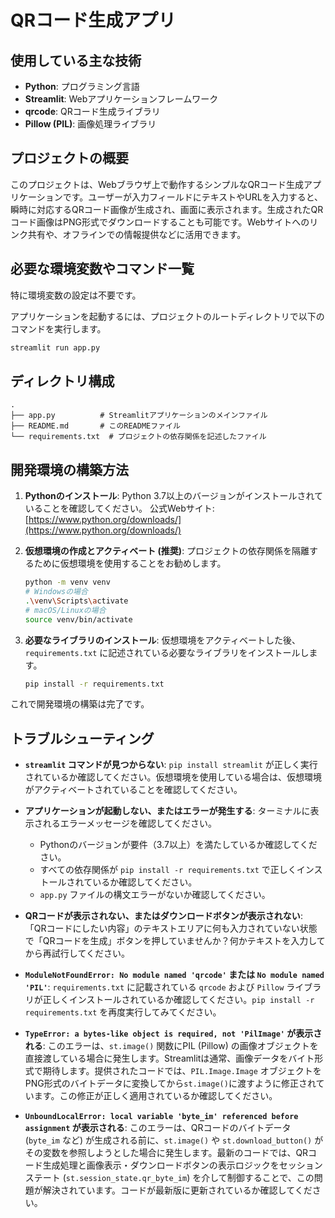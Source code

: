 
# QRコード生成アプリ

## 使用している主な技術

* **Python**: プログラミング言語
* **Streamlit**: Webアプリケーションフレームワーク
* **qrcode**: QRコード生成ライブラリ
* **Pillow (PIL)**: 画像処理ライブラリ

## プロジェクトの概要

このプロジェクトは、Webブラウザ上で動作するシンプルなQRコード生成アプリケーションです。ユーザーが入力フィールドにテキストやURLを入力すると、瞬時に対応するQRコード画像が生成され、画面に表示されます。生成されたQRコード画像はPNG形式でダウンロードすることも可能です。Webサイトへのリンク共有や、オフラインでの情報提供などに活用できます。

## 必要な環境変数やコマンド一覧

特に環境変数の設定は不要です。

アプリケーションを起動するには、プロジェクトのルートディレクトリで以下のコマンドを実行します。

```bash
streamlit run app.py
```

## ディレクトリ構成

```
.
├── app.py          # Streamlitアプリケーションのメインファイル
├── README.md       # このREADMEファイル
└── requirements.txt  # プロジェクトの依存関係を記述したファイル
```

## 開発環境の構築方法

1.  **Pythonのインストール**:
    Python 3.7以上のバージョンがインストールされていることを確認してください。
    公式Webサイト: [https://www.python.org/downloads/](https://www.python.org/downloads/)

2.  **仮想環境の作成とアクティベート (推奨)**:
    プロジェクトの依存関係を隔離するために仮想環境を使用することをお勧めします。

    ```bash
    python -m venv venv
    # Windowsの場合
    .\venv\Scripts\activate
    # macOS/Linuxの場合
    source venv/bin/activate
    ```

3.  **必要なライブラリのインストール**:
    仮想環境をアクティベートした後、`requirements.txt` に記述されている必要なライブラリをインストールします。

    ```bash
    pip install -r requirements.txt
    ```

これで開発環境の構築は完了です。

## トラブルシューティング

* **`streamlit` コマンドが見つからない**:
    `pip install streamlit` が正しく実行されているか確認してください。仮想環境を使用している場合は、仮想環境がアクティベートされていることを確認してください。

* **アプリケーションが起動しない、またはエラーが発生する**:
    ターミナルに表示されるエラーメッセージを確認してください。
    * Pythonのバージョンが要件（3.7以上）を満たしているか確認してください。
    * すべての依存関係が `pip install -r requirements.txt` で正しくインストールされているか確認してください。
    * `app.py` ファイルの構文エラーがないか確認してください。

* **QRコードが表示されない、またはダウンロードボタンが表示されない**:
    「QRコードにしたい内容」のテキストエリアに何も入力されていない状態で「QRコードを生成」ボタンを押していませんか？何かテキストを入力してから再試行してください。

* **`ModuleNotFoundError: No module named 'qrcode'` または `No module named 'PIL'`**:
    `requirements.txt` に記載されている `qrcode` および `Pillow` ライブラリが正しくインストールされているか確認してください。`pip install -r requirements.txt` を再度実行してみてください。

* **`TypeError: a bytes-like object is required, not 'PilImage'` が表示される**:
    このエラーは、`st.image()` 関数にPIL (Pillow) の画像オブジェクトを直接渡している場合に発生します。Streamlitは通常、画像データをバイト形式で期待します。提供されたコードでは、`PIL.Image.Image` オブジェクトをPNG形式のバイトデータに変換してから`st.image()`に渡すように修正されています。この修正が正しく適用されているか確認してください。

* **`UnboundLocalError: local variable 'byte_im' referenced before assignment` が表示される**:
    このエラーは、QRコードのバイトデータ (`byte_im` など) が生成される前に、`st.image()` や `st.download_button()` がその変数を参照しようとした場合に発生します。最新のコードでは、QRコード生成処理と画像表示・ダウンロードボタンの表示ロジックをセッションステート (`st.session_state.qr_byte_im`) を介して制御することで、この問題が解決されています。コードが最新版に更新されているか確認してください。

